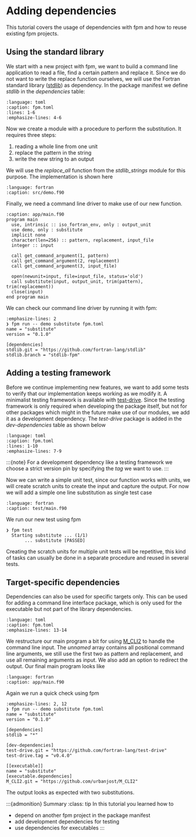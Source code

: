 # Adding dependencies

This tutorial covers the usage of dependencies with fpm and how to reuse existing fpm projects.

## Using the standard library

We start with a new project with fpm, we want to build a command line application to read a file, find a certain pattern and replace it.
Since we do not want to write the replace function ourselves, we will use the Fortran standard library ([stdlib](https://github.com/fortran-lang/stdlib)) as dependency.
In the package manifest we define *stdlib* in the *dependencies* table:

```{literalinclude} ../../src/tutorial/dependencies/fpm.toml
:language: toml
:caption: fpm.toml
:lines: 1-6
:emphasize-lines: 4-6
```

Now we create a module with a procedure to perform the substitution.
It requires three steps:

1. reading a whole line from one unit
2. replace the pattern in the string
3. write the new string to an output

We will use the *replace\_all* function from the *stdlib\_strings* module for this purpose.
The implementation is shown here

```{literalinclude} ../../src/tutorial/dependencies/src/demo.f90
:language: fortran
:caption: src/demo.f90
```

Finally, we need a command line driver to make use of our new function.

```{code-block} fortran
:caption: app/main.f90
program main
  use, intrinsic :: iso_fortran_env, only : output_unit
  use demo, only : substitute
  implicit none
  character(len=256) :: pattern, replacement, input_file
  integer :: input

  call get_command_argument(1, pattern)
  call get_command_argument(2, replacement)
  call get_command_argument(3, input_file)

  open(newunit=input, file=input_file, status='old')
  call substitute(input, output_unit, trim(pattern), trim(replacement))
  close(input)
end program main
```

We can check our command line driver by running it with fpm:

```{code-block} text
:emphasize-lines: 2
❯ fpm run -- demo substitute fpm.toml
name = "substitute"
version = "0.1.0"

[dependencies]
stdlib.git = "https://github.com/fortran-lang/stdlib"
stdlib.branch = "stdlib-fpm"
```


## Adding a testing framework

Before we continue implementing new features, we want to add some tests to verify that our implementation keeps working as we modify it.
A minimalist testing framework is available with [test-drive].
Since the testing framework is only required when developing the package itself, but not for other packages which might in the future make use of our modules, we add it as a development dependency.
The *test-drive* package is added in the *dev-dependencies* table as shown below

[test-drive]: https://github.com/fortran-lang/test-drive

```{literalinclude} ../../src/tutorial/dependencies/fpm.toml
:language: toml
:caption: fpm.toml
:lines: 1-10
:emphasize-lines: 7-9
```

:::{note}
For a development dependency like a testing framework we choose a strict version pin by specifying the *tag* we want to use.
:::

Now we can write a simple unit test, since our function works with units, we will create scratch units to create the input and capture the output.
For now we will add a simple one line substitution as single test case

```{literalinclude} ../../src/tutorial/dependencies/test/main.f90
:language: fortran
:caption: test/main.f90
```

We run our new test using fpm

```{code-block} text
❯ fpm test
  Starting substitute ... (1/1)
       ... substitute [PASSED]
```

Creating the scratch units for multiple unit tests will be repetitive, this kind of tasks can usually be done in a separate procedure and reused in several tests.


## Target-specific dependencies

Dependencies can also be used for specific targets only.
This can be used for adding a command line interface package, which is only used for the executable but not part of the library dependencies.

```{literalinclude} ../../src/tutorial/dependencies/fpm.toml
:language: toml
:caption: fpm.toml
:emphasize-lines: 13-14
```

We restructure our main program a bit for using [M\_CLI2] to handle the command line input.
The *unnamed* array contains all positional command line arguments, we still use the first two as pattern and replacement, and use all remaining arguments as input.
We also add an option to redirect the output.
Our final main program looks like

[M\_CLI2]: https://github.com/urbanjost/M_CLI2

```{literalinclude} ../../src/tutorial/dependencies/app/main.f90
:language: fortran
:caption: app/main.f90
```

Again we run a quick check using fpm

```{code-block} text
:emphasize-lines: 2, 12
❯ fpm run -- demo substitute fpm.toml
name = "substitute"
version = "0.1.0"

[dependencies]
stdlib = "*"

[dev-dependencies]
test-drive.git = "https://github.com/fortran-lang/test-drive"
test-drive.tag = "v0.4.0"

[[executable]]
name = "substitute"
[executable.dependencies]
M_CLI2.git = "https://github.com/urbanjost/M_CLI2"
```

The output looks as expected with two substitutions.


:::{admonition} Summary
:class: tip
In this tutorial you learned how to

- depend on another fpm project in the package manifest
- add development dependencies for testing
- use dependencies for executables
:::
